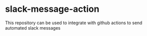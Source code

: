 # slack-message-action
This repository can be used to integrate with github actions to send automated slack messages
